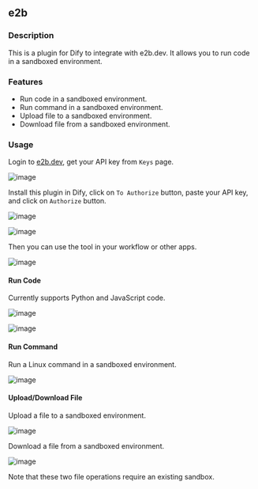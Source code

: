## e2b

### Description

This is a plugin for Dify to integrate with e2b.dev. It allows you to run code in a sandboxed environment.

### Features

- Run code in a sandboxed environment.
- Run command in a sandboxed environment.
- Upload file to a sandboxed environment.
- Download file from a sandboxed environment.

### Usage

Login to [e2b.dev](https://e2b.dev), get your API key from `Keys` page.

![image](./_assets/e2b_01.png)

Install this plugin in Dify, click on `To Authorize` button, paste your API key, and click on `Authorize` button.

![image](./_assets/e2b_02.png)

![image](./_assets/e2b_03.png)

Then you can use the tool in your workflow or other apps.

![image](./_assets/e2b_04.png)

#### Run Code

Currently supports Python and JavaScript code.

![image](./_assets/e2b_05.png)

![image](./_assets/e2b_06.png)

#### Run Command

Run a Linux command in a sandboxed environment.

![image](./_assets/e2b_07.png)

#### Upload/Download File

Upload a file to a sandboxed environment.

![image](./_assets/e2b_08.png)

Download a file from a sandboxed environment.

![image](./_assets/e2b_09.png)

Note that these two file operations require an existing sandbox.
